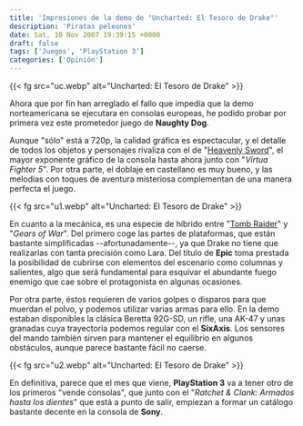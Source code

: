 ```yaml
---
title: 'Impresiones de la demo de "Uncharted: El Tesoro de Drake"'
description: 'Piratas peleones'
date: Sat, 10 Nov 2007 19:39:15 +0000
draft: false
tags: ['Juegos', 'PlayStation 3']
categories: ['Opinión']
---
```


{{< fg src="uc.webp" alt="Uncharted: El Tesoro de Drake" >}}

Ahora que por fin han arreglado el fallo que impedía que la demo norteamericana se ejecutara en consolas europeas, he podido probar por primera vez este prometedor juego de **Naughty Dog**.

Aunque "sólo" está a 720p, la calidad gráfica es espectacular, y el detalle de todos los objetos y personajes rivaliza con el de "[Heavenly Sword](/heavenly-sword-espadazos-de-diseno/)", el mayor exponente gráfico de la consola hasta ahora junto con "_Virtua Fighter 5_". Por otra parte, el doblaje en castellano es muy bueno, y las melodías con toques de aventura misteriosa complementan de una manera perfecta el juego.

{{< fg src="u1.webp" alt="Uncharted: El Tesoro de Drake" >}}

En cuanto a la mecánica, es una especie de híbrido entre "[Tomb Raider](/tomb-raider-un-aniversario-por-todo-lo-alto/)" y "_Gears of War_". Del primero coge las partes de plataformas, que están bastante simplificadas --afortunadamente--, ya que Drake no tiene que realizarlas con tanta precisión como Lara. Del título de **Epic** toma prestada la posibilidad de cubrirse con elementos del escenario como columnas y salientes, algo que será fundamental para esquivar el abundante fuego enemigo que cae sobre el protagonista en algunas ocasiones.

Por otra parte, éstos requieren de varios golpes o disparos para que muerdan el polvo, y podemos utilizar varias armas para ello. En la demo estaban disponibles la clásica Beretta 92G-SD, un rifle, una AK-47 y unas granadas cuya trayectoria podemos regular con el **SixAxis**. Los sensores del mando también sirven para mantener el equilibrio en algunos obstáculos, aunque parece bastante fácil no caerse.

{{< fg src="u2.webp" alt="Uncharted: El Tesoro de Drake" >}}

En definitiva, parece que el mes que viene, **PlayStation 3** va a tener otro de los primeros "vende consolas", que junto con el "_Ratchet & Clank: Armados hasta los dientes_" que está a punto de salir, empiezan a formar un catálogo bastante decente en la consola de **Sony**.